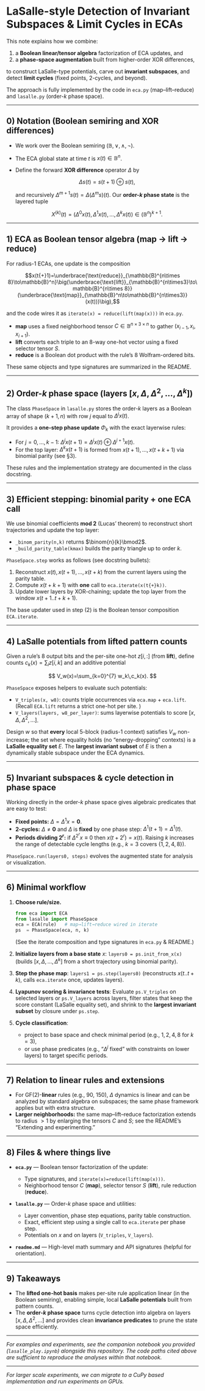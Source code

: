 # LaSalle-style Detection of Invariant Subspaces & Limit Cycles in ECAs

This note explains how we combine:

1. a **Boolean linear/tensor algebra** factorization of ECA updates, and
2. a **phase-space augmentation** built from higher-order XOR differences,

to construct LaSalle-type potentials, carve out **invariant subspaces**, and detect **limit cycles** (fixed points, 2-cycles, and beyond).

The approach is fully implemented by the code in `eca.py` (map–lift–reduce) and `lasalle.py` (order-$k$ phase space).

---

## 0) Notation (Boolean semiring and XOR differences)

* We work over the Boolean semiring $(\mathbb B,\vee,\wedge,\neg)$.
* The ECA global state at time $t$ is $x(t)\in\mathbb B^n$.
* Define the forward **XOR difference** operator $\Delta$ by

  ```math
  \Delta s(t) = s(t{+}1)\oplus s(t),
  ```

  and recursively $\Delta^{m+1}s(t)=\Delta(\Delta^m s)(t)$.
  Our **order-$k$ phase state** is the layered tuple

  ```math
  X^{(k)}(t)=\big(\Delta^0 x(t),\Delta^1 x(t),\ldots,\Delta^k x(t)\big)\in(\mathbb B^n)^{k+1}.
  ```

---

## 1) ECA as Boolean tensor algebra (map → lift → reduce)

For radius-1 ECAs, one update is the composition

```math
x(t{+}1)=\underbrace{\text{reduce}}_{\mathbb{B}^{n\times 8}\to\mathbb{B}^n}\big(\underbrace{\text{lift}}_{\mathbb{B}^{n\times3}\to\mathbb{B}^{n\times 8}}(\underbrace{\text{map}}_{\mathbb{B}^n\to\mathbb{B}^{n\times3}}(x(t)))\big),
```

and the code wires it as `iterate(x) = reduce(lift(map(x)))` in `eca.py`. &#x20;

* **map** uses a fixed neighborhood tensor $C\in\mathbb B^{n\times3\times n}$ to gather $(x_{i-1},x_i,x_{i+1})$.&#x20;
* **lift** converts each triple to an 8-way one-hot vector using a fixed selector tensor $S$.&#x20;
* **reduce** is a Boolean dot product with the rule’s 8 Wolfram-ordered bits.&#x20;

These same objects and type signatures are summarized in the README.&#x20;

---

## 2) Order-$k$ phase space (layers $[x,\Delta,\Delta^2,\ldots,\Delta^k]$)

The class `PhaseSpace` in `lasalle.py` stores the order-$k$ layers as a Boolean array of shape $(k{+}1,n)$ with row $j$ equal to $\Delta^j x(t)$.&#x20;

It provides a **one-step phase update** $\Phi_k$ with the exact layerwise rules:

* For $j=0,\dots,k-1$: $\Delta^j x(t{+}1)=\Delta^j x(t)\oplus\Delta^{j+1}x(t)$.
* For the top layer: $\Delta^k x(t{+}1)$ is formed from $x(t{+}1),\dots,x(t{+}k{+}1)$ via binomial parity (see §3).

These rules and the implementation strategy are documented in the class docstring.&#x20;

---

## 3) Efficient stepping: binomial parity + one ECA call

We use binomial coefficients **mod 2** (Lucas’ theorem) to reconstruct short trajectories and update the top layer:

* `_binom_parity(n,k)` returns $\binom{n}{k}\bmod2$.&#x20;
* `_build_parity_table(kmax)` builds the parity triangle up to order $k$.&#x20;

`PhaseSpace.step` works as follows (see docstring bullets):

1. Reconstruct $x(t),x(t{+}1),\dots,x(t{+}k)$ from the current layers using the parity table.
2. Compute $x(t{+}k{+}1)$ with **one** call to `eca.iterate(x(t{+}k))`.
3. Update lower layers by XOR-chaining; update the top layer from the window $x(t{+}1..t{+}k{+}1)$.&#x20;

The base updater used in step (2) is the Boolean tensor composition `ECA.iterate`.&#x20;

---

## 4) LaSalle potentials from lifted pattern counts

Given a rule’s 8 output bits and the per-site one-hot $z[i,:]$ (from **lift**), define counts $c_k(x)=\sum_i z[i,k]$ and an additive potential

$$
V_w(x)=\sum_{k=0}^{7} w_k\,c_k(x).
$$

`PhaseSpace` exposes helpers to evaluate such potentials:

* `V_triples(x, w8)`: counts triple occurrences via `eca.map` + `eca.lift`.&#x20;
  (Recall `ECA.lift` returns a strict one-hot per site. )
* `V_layers(layers, w8_per_layer)`: sums layerwise potentials to score $[x,\Delta,\Delta^2,\dots]$.&#x20;

Design $w$ so that **every** local 5-block (radius-1 context) satisfies $V_w$ non-increase; the set where equality holds (no “energy-dropping” contexts) is a **LaSalle equality set** $E$. The **largest invariant subset** of $E$ is then a dynamically stable subspace under the ECA dynamics.

---

## 5) Invariant subspaces & cycle detection in phase space

Working directly in the order-$k$ phase space gives algebraic predicates that are easy to test:

* **Fixed points:** $\Delta=\Delta^1 x=\mathbf 0$.
* **2-cycles:** $\Delta\neq \mathbf 0$ and $\Delta$ is **fixed** by one phase step: $\Delta^1(t{+}1)=\Delta^1(t)$.
* **Periods dividing $2^r$:** if $\Delta^{2^r}x\equiv 0$ then $x(t{+}2^r)=x(t)$. Raising $k$ increases the range of detectable cycle lengths (e.g., $k{=}3$ covers $\{1,2,4,8\}$).

`PhaseSpace.run(layers0, steps)` evolves the augmented state for analysis or visualization.&#x20;

---

## 6) Minimal workflow

1. **Choose rule/size.**

   ```python
   from eca import ECA
   from lasalle import PhaseSpace
   eca = ECA(rule)   # map→lift→reduce wired in iterate
   ps  = PhaseSpace(eca, n, k)
   ```

   (See the iterate composition and type signatures in `eca.py` & README.) &#x20;

2. **Initialize layers from a base state** $x$:
   `layers0 = ps.init_from_x(x)` (builds $[x,\Delta,\ldots,\Delta^k]$ from a short trajectory using binomial parity).

3. **Step the phase map**:
   `layers1 = ps.step(layers0)` (reconstructs $x(t..t{+}k)$, calls `eca.iterate` once, updates layers).&#x20;

4. **Lyapunov scoring & invariance tests**:
   Evaluate `ps.V_triples` on selected layers or `ps.V_layers` across layers, filter states that keep the score constant (LaSalle equality set), and shrink to the **largest invariant subset** by closure under `ps.step`.&#x20;

5. **Cycle classification**:

   * project to base space and check minimal period (e.g., $1,2,4,8$ for $k{=}3$),
   * or use phase predicates (e.g., “$\Delta^j$ fixed” with constraints on lower layers) to target specific periods.

---

## 7) Relation to linear rules and extensions

* For GF(2)-**linear** rules (e.g., 90, 150), $\Delta$ dynamics is linear and can be analyzed by standard algebra on subspaces; the same phase framework applies but with extra structure.
* **Larger neighborhoods:** the same map–lift–reduce factorization extends to radius $>1$ by enlarging the tensors $C$ and $S$; see the README’s “Extending and experimenting.”&#x20;

---

## 8) Files & where things live

* **`eca.py`** — Boolean tensor factorization of the update:

  * Type signatures, and `iterate(x)=reduce(lift(map(x)))`.&#x20;
  * Neighborhood tensor $C$ (**map**), selector tensor $S$ (**lift**), rule reduction (**reduce**).  &#x20;
* **`lasalle.py`** — Order-$k$ phase space and utilities:

  * Layer convention, phase step equations, parity table construction. &#x20;
  * Exact, efficient step using a single call to `eca.iterate` per phase step.&#x20;
  * Potentials on $x$ and on layers (`V_triples`, `V_layers`).&#x20;
* **`readme.md`** — High-level math summary and API signatures (helpful for orientation). &#x20;

---

## 9) Takeaways

* The **lifted one-hot basis** makes per-site rule application linear (in the Boolean semiring), enabling simple, local **LaSalle potentials** built from pattern counts.&#x20;
* The **order-$k$ phase space** turns cycle detection into algebra on layers $[x,\Delta,\Delta^2,\ldots]$ and provides clean **invariance predicates** to prune the state space efficiently.&#x20;

---

*For examples and experiments, see the companion notebook you provided (`lasalle_play.ipynb`) alongside this repository. The code paths cited above are sufficient to reproduce the analyses within that notebook.*

---

*For larger scale experiments, we can migrate to a CuPy based implementation and run experiments on GPUs.*